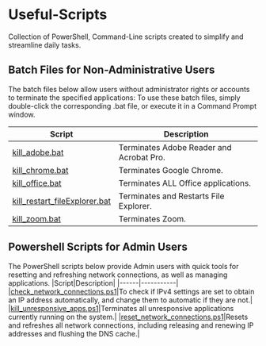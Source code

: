 # Useful-Scripts
Collection of PowerShell, Command-Line scripts created to simplify and streamline daily tasks.

## Batch Files for Non-Administrative Users
The batch files below allow users without administrator rights or accounts to terminate the specified applications:
To use these batch files, simply double-click the corresponding .bat file, or execute it in a Command Prompt window.

|Script|Description|
|------|-----------|
|[kill_adobe.bat](https://github.com/beepbomark/Useful-Scripts/blob/main/Scripts/kill_adobe.bat)|Terminates Adobe Reader and Acrobat Pro.|
|[kill_chrome.bat](https://github.com/beepbomark/Useful-Scripts/blob/main/Scripts/kill_chrome.bat)|Terminates Google Chrome.|
|[kill_office.bat](https://github.com/beepbomark/Useful-Scripts/blob/main/Scripts/kill_office.bat)|Terminates ALL Office applications.|
|[kill_restart_fileExplorer.bat](https://github.com/beepbomark/Useful-Scripts/blob/main/Scripts/kill_restart_filleExplorer.bat)|Terminates and Restarts File Explorer.|
|[kill_zoom.bat](https://github.com/beepbomark/Useful-Scripts/blob/main/Scripts/kill_zoom.bat)|Terminates Zoom.|

## Powershell Scripts for Admin Users
The PowerShell scripts below provide Admin users with quick tools for resetting and refreshing network connections, as well as managing applications.
|Script|Description|
|------|-----------|
|[check_network_connections.ps1](https://github.com/beepbomark/Useful-Scripts/blob/main/PowerShell%20Scripts/check_network_connections.ps1)|To check if IPv4 settings are set to obtain an IP address automatically, and change them to automatic if they are not.|
|[kill_unresponsive_apps.ps1](https://github.com/beepbomark/Useful-Scripts/blob/main/PowerShell%20Scripts/kill_unresponsive_apps.ps1)|Terminates all unresponsive applications currently running on the system.|
|[reset_network_connections.ps1](https://github.com/beepbomark/Useful-Scripts/blob/main/PowerShell%20Scripts/reset_network_connections.ps1)|Resets and refreshes all network connections, including releasing and renewing IP addresses and flushing the DNS cache.|
